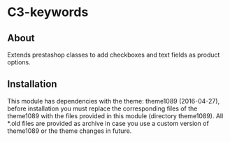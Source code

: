 # C3-keywords

## About

Extends prestashop classes to add checkboxes and text fields as product options.

## Installation
This module has dependencies with the theme: theme1089 (2016-04-27), before installation you must replace the corresponding files of the theme1089 with the files provided in this module (directory theme1089). All *.old files are provided as archive in case you use a custom version of theme1089 or the theme changes in future.

